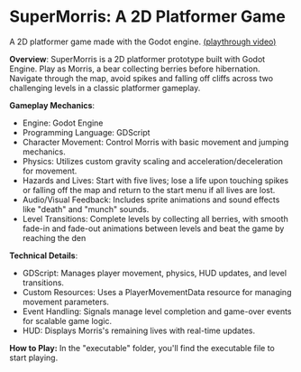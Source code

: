 # SuperMorris: A 2D Platformer Game 
A 2D platformer game made with the Godot engine. [(playthrough video)](https://www.youtube.com/watch?v=rw2IV8Qgg_4)

**Overview**: SuperMorris is a 2D platformer prototype built with Godot Engine. Play as Morris, a bear collecting berries before hibernation. Navigate through the map, avoid spikes and falling off cliffs across two challenging levels in a classic platformer gameplay.

**Gameplay Mechanics**:
- Engine: Godot Engine
- Programming Language: GDScript
- Character Movement: Control Morris with basic movement and jumping mechanics.
- Physics: Utilizes custom gravity scaling and acceleration/deceleration for movement.
- Hazards and Lives: Start with five lives; lose a life upon touching spikes or falling off the map and return to the start menu if all lives are lost.
- Audio/Visual Feedback: Includes sprite animations and sound effects like "death" and "munch" sounds.
- Level Transitions: Complete levels by collecting all berries, with smooth fade-in and fade-out animations between levels and beat the game by reaching the den

**Technical Details**:
- GDScript: Manages player movement, physics, HUD updates, and level transitions.
- Custom Resources: Uses a PlayerMovementData resource for managing movement parameters.
- Event Handling: Signals manage level completion and game-over events for scalable game logic.
- HUD: Displays Morris's remaining lives with real-time updates.

**How to Play:** 
In the "executable" folder, you'll find the executable file to start playing.


